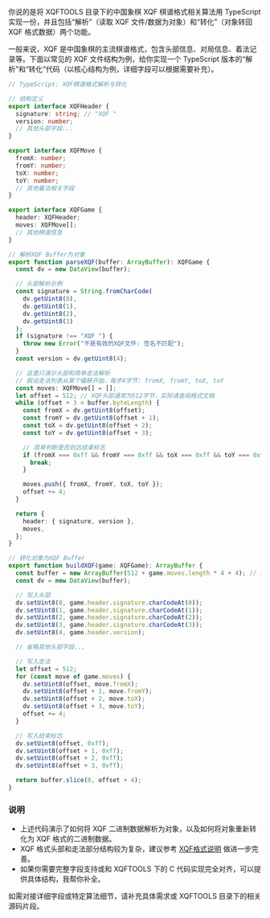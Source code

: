 你说的是将 XQFTOOLS 目录下的中国象棋 XQF 棋谱格式相关算法用 TypeScript 实现一份，并且包括“解析”（读取 XQF 文件/数据为对象）和“转化”（对象转回 XQF 格式数据）两个功能。

一般来说，XQF 是中国象棋的主流棋谱格式，包含头部信息、对局信息、着法记录等。下面以常见的 XQF 文件结构为例，给你实现一个 TypeScript 版本的“解析”和“转化”代码（以核心结构为例，详细字段可以根据需要补充）。

```typescript name=xqf.ts
// TypeScript: XQF棋谱格式解析与转化

// 结构定义
export interface XQFHeader {
  signature: string; // "XQF "
  version: number;
  // 其他头部字段...
}

export interface XQFMove {
  fromX: number;
  fromY: number;
  toX: number;
  toY: number;
  // 其他着法相关字段
}

export interface XQFGame {
  header: XQFHeader;
  moves: XQFMove[];
  // 其他棋谱信息
}

// 解析XQF Buffer为对象
export function parseXQF(buffer: ArrayBuffer): XQFGame {
  const dv = new DataView(buffer);

  // 头部解析示例
  const signature = String.fromCharCode(
    dv.getUint8(0),
    dv.getUint8(1),
    dv.getUint8(2),
    dv.getUint8(3)
  );
  if (signature !== "XQF ") {
    throw new Error("不是有效的XQF文件: 签名不匹配");
  }
  const version = dv.getUint8(4);

  // 这里只演示头部和简单走法解析
  // 假设走法列表从某个偏移开始，每步4字节: fromX, fromY, toX, toY
  const moves: XQFMove[] = [];
  let offset = 512; // XQF头部通常为512字节，实际请查阅格式文档
  while (offset + 3 < buffer.byteLength) {
    const fromX = dv.getUint8(offset);
    const fromY = dv.getUint8(offset + 1);
    const toX = dv.getUint8(offset + 2);
    const toY = dv.getUint8(offset + 3);

    // 简单判断是否到达结束标志
    if (fromX === 0xff && fromY === 0xff && toX === 0xff && toY === 0xff) {
      break;
    }

    moves.push({ fromX, fromY, toX, toY });
    offset += 4;
  }

  return {
    header: { signature, version },
    moves,
  };
}

// 转化对象为XQF Buffer
export function buildXQF(game: XQFGame): ArrayBuffer {
  const buffer = new ArrayBuffer(512 + game.moves.length * 4 + 4); // 预留空间
  const dv = new DataView(buffer);

  // 写入头部
  dv.setUint8(0, game.header.signature.charCodeAt(0));
  dv.setUint8(1, game.header.signature.charCodeAt(1));
  dv.setUint8(2, game.header.signature.charCodeAt(2));
  dv.setUint8(3, game.header.signature.charCodeAt(3));
  dv.setUint8(4, game.header.version);

  // 省略其他头部字段...

  // 写入走法
  let offset = 512;
  for (const move of game.moves) {
    dv.setUint8(offset, move.fromX);
    dv.setUint8(offset + 1, move.fromY);
    dv.setUint8(offset + 2, move.toX);
    dv.setUint8(offset + 3, move.toY);
    offset += 4;
  }

  // 写入结束标志
  dv.setUint8(offset, 0xff);
  dv.setUint8(offset + 1, 0xff);
  dv.setUint8(offset + 2, 0xff);
  dv.setUint8(offset + 3, 0xff);

  return buffer.slice(0, offset + 4);
}
```

### 说明
- 上述代码演示了如何将 XQF 二进制数据解析为对象，以及如何将对象重新转化为 XQF 格式的二进制数据。
- XQF 格式头部和走法部分结构较为复杂，建议参考 [XQF格式说明](https://www.xqbase.com/protocol/cchess_xqf.htm) 做进一步完善。
- 如果你需要完整字段支持或和 XQFTOOLS 下的 C 代码实现完全对齐，可以提供具体结构，我帮你补全。

如需对接详细字段或特定算法细节，请补充具体需求或 XQFTOOLS 目录下的相关源码片段。